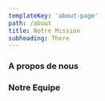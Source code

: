 ```yaml
---
templateKey: 'about-page'
path: /about
title: Notre Mission
subheading: There
---
```

### A propos de nous


### Notre Equipe
